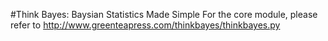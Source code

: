 #Think Bayes: Baysian Statistics Made Simple
For the core module, please refer to http://www.greenteapress.com/thinkbayes/thinkbayes.py
